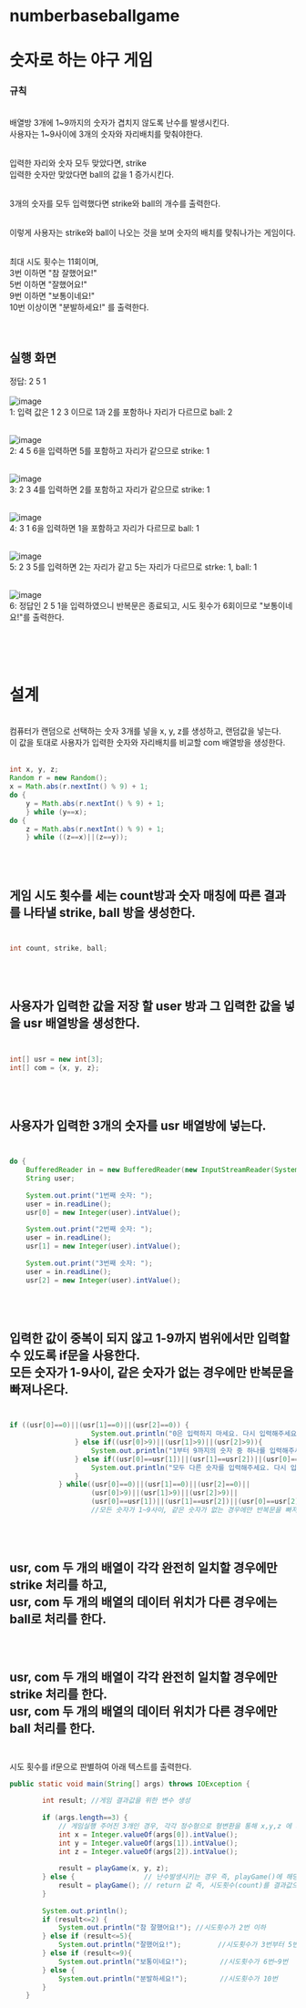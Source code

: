 # numberbaseballgame
# 숫자로 하는 야구 게임
### 규칙
<br>
배열방 3개에 1~9까지의 숫자가 겹치지 않도록 난수를 발생시킨다. <br>
사용자는 1~9사이에 3개의 숫자와 자리배치를 맞춰야한다. <br><br>

입력한 자리와 숫자 모두 맞았다면, strike <br>
입력한 숫자만 맞았다면 ball의 값을 1 증가시킨다. <br><br>

3개의 숫자를 모두 입력했다면 strike와 ball의 개수를 출력한다. <br><br>

이렇게 사용자는 strike와 ball이 나오는 것을 보며 숫자의 배치를 맞춰나가는 게임이다. <br><br>

최대 시도 횟수는 11회이며, <br>
3번 이하면 "참 잘했어요!" <br>
5번 이하면 "잘했어요!" <br>
9번 이하면 "보통이네요!" <br>
10번 이상이면 "분발하세요!" 를 출력한다. <br><br><br>
## 실행 화면
정답: 2 5 1 <br><br>
![image](https://github.com/gkstmdrb/numberbaseballgame/assets/114748816/e6741407-4c00-4459-a23e-7a74efe0e066) <br>
1: 입력 값은 1 2 3 이므로 1과 2를 포함하나 자리가 다르므로 ball: 2 <br><br>

![image](https://github.com/gkstmdrb/numberbaseballgame/assets/114748816/903c05d4-9708-41b8-bf0c-96948f808d36) <br>
2: 4 5 6을 입력하면 5를 포함하고 자리가 같으므로 strike: 1 <br><br>

![image](https://github.com/gkstmdrb/numberbaseballgame/assets/114748816/ad179da3-2e39-419a-adb9-f88fcf6db65b) <br>
3: 2 3 4를 입력하면 2를 포함하고 자리가 같으므로 strike: 1 <br><br>

![image](https://github.com/gkstmdrb/numberbaseballgame/assets/114748816/afdf623d-f930-42d5-8fbe-147a48be226f) <br>
4: 3 1 6을 입력하면 1을 포함하고 자리가 다르므로 ball: 1 <br><br>

![image](https://github.com/gkstmdrb/numberbaseballgame/assets/114748816/8bba2ae6-8449-481e-9a9b-7d0cf4f101ad) <br>
5: 2 3 5를 입력하면 2는 자리가 같고 5는 자리가 다르므로 strke: 1, ball: 1 <br><br>

![image](https://github.com/gkstmdrb/numberbaseballgame/assets/114748816/3cd22b1c-cac0-4bf6-8fcc-f381f7f8fc0b) <br>
6: 정답인 2 5 1을 입력하였으니 반복문은 종료되고, 시도 횟수가 6회이므로 "보통이네요!"를 출력한다.

<br><br><br>

# 설계
<br>
컴퓨터가 랜덤으로 선택하는 숫자 3개를 넣을 x, y, z를 생성하고, 랜덤값을 넣는다. <br>
이 값을 토대로 사용자가 입력한 숫자와 자리배치를 비교할 com 배열방을 생성한다. <br><br>

``` java
int x, y, z;
Random r = new Random();
x = Math.abs(r.nextInt() % 9) + 1; 
do {
    y = Math.abs(r.nextInt() % 9) + 1;
    } while (y==x); 
do {
    z = Math.abs(r.nextInt() % 9) + 1;
    } while ((z==x)||(z==y));
```
<br><br>


게임 시도 횟수를 세는 count방과 숫자 매칭에 따른 결과를 나타낼 strike, ball 방을 생성한다. <br><br>
------------------------------------------
``` java
int count, strike, ball;
```
<br><br>


사용자가 입력한 값을 저장 할 user 방과 그 입력한 값을 넣을 usr 배열방을 생성한다. <br><br>
------------------------------------------
``` java
int[] usr = new int[3];
int[] com = {x, y, z};
```
<br><br>


사용자가 입력한 3개의 숫자를 usr 배열방에 넣는다. <br><br>
------------------------------------------
``` java
do {
    BufferedReader in = new BufferedReader(new InputStreamReader(System.in));
    String user;
    
    System.out.print("1번째 숫자: ");
    user = in.readLine(); 
    usr[0] = new Integer(user).intValue(); 
    
    System.out.print("2번째 숫자: ");
    user = in.readLine();
    usr[1] = new Integer(user).intValue();
    
    System.out.print("3번째 숫자: ");
    user = in.readLine();
    usr[2] = new Integer(user).intValue();
```
<br><br>

입력한 값이 중복이 되지 않고 1-9까지 범위에서만 입력할 수 있도록 if문을 사용한다. <br>
모든 숫자가 1-9사이, 같은 숫자가 없는 경우에만 반복문을 빠져나온다. <br><br>
------------------------------------------
``` java
if ((usr[0]==0)||(usr[1]==0)||(usr[2]==0)) {
					System.out.println("0은 입력하지 마세요. 다시 입력해주세요.");
				} else if((usr[0]>9)||(usr[1]>9)||(usr[2]>9)){
					System.out.println("1부터 9까지의 숫자 중 하나를 입력해주세요. 다시 입력해주세요.");
				} else if((usr[0]==usr[1])||(usr[1]==usr[2])||(usr[0]==usr[2])){
					System.out.println("모두 다른 숫자를 입력해주세요. 다시 입력해주세요.");
				}
			} while((usr[0]==0)||(usr[1]==0)||(usr[2]==0)||
					(usr[0]>9)||(usr[1]>9)||(usr[2]>9)||
					(usr[0]==usr[1])||(usr[1]==usr[2])||(usr[0]==usr[2]));
					//모든 숫자가 1~9사이, 같은 숫자가 없는 경우에만 반복문을 빠져나옴
```
<br><br>

usr, com 두 개의 배열이 각각 완전히 일치할 경우에만 strike 처리를 하고, <br>
usr, com 두 개의 배열의 데이터 위치가 다른 경우에는 ball로 처리를 한다. <br><br>
------------------------------------------
``` java

```
usr, com 두 개의 배열이 각각 완전히 일치할 경우에만 strike 처리를 한다. <br>
usr, com 두 개의 배열의 데이터 위치가 다른 경우에만 ball 처리를 한다. <br><br>
------------------------------------------
시도 횟수를 if문으로 판별하여 아래 텍스트를 출력한다.
``` java
public static void main(String[] args) throws IOException {
			
		int result; //게임 결과값을 위한 변수 생성
			
		if (args.length==3) { 
			// 게임실행 주어진 3개인 경우, 각각 정수형으로 형변환을 통해 x,y,z 에 저장
			int x = Integer.valueOf(args[0]).intValue();
			int y = Integer.valueOf(args[1]).intValue();
			int z = Integer.valueOf(args[2]).intValue();
			
			result = playGame(x, y, z);
		} else { 				 // 난수발생시키는 경우 즉, playGame()에 해당
			result = playGame(); // return 값 즉, 시도횟수(count)를 결과값으로 반환하여 result에 저장
		}
			
		System.out.println();
		if (result<=2) {
			System.out.println("참 잘했어요!"); //시도횟수가 2번 이하
		} else if (result<=5){
			System.out.println("잘했어요!"); 		 //시도횟수가 3번부터 5번 이하
		} else if (result<=9){
			System.out.println("보통이네요!"); 		 //시도횟수가 6번~9번
		} else {
			System.out.println("분발하세요!");		 //시도횟수가 10번
		}
	}
```
